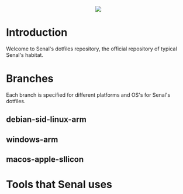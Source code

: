 <center>
<img src="./senal-dotfiles.png">
</center>

# Introduction

Welcome to Senal's dotfiles repository, the official repository of typical Senal's habitat.


# Branches

Each branch is specified for different platforms and OS's for Senal's dotfiles.

## debian-sid-linux-arm
## windows-arm
## macos-apple-sllicon




# Tools that Senal uses
